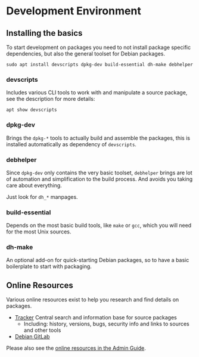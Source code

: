 Development Environment
=======================

## Installing the basics

To start development on packages you need to not install package specific dependencies, but also the general toolset
for Debian packages.

    sudo apt install devscripts dpkg-dev build-essential dh-make debhelper

### devscripts

Includes various CLI tools to work with and manipulate a source package, see the description for more details:

    apt show devscripts

### dpkg-dev

Brings the `dpkg-*` tools to actually build and assemble the packages,
this is installed automatically as dependency of `devscripts`.

### debhelper

Since `dpkg-dev` only contains the very basic toolset, `debhelper` brings are lot of automation and simplification
to the build process. And avoids you taking care about everything.

Just look for `dh_*` manpages.

### build-essential

Depends on the most basic build tools, like `make` or `gcc`, which you will need for the most Unix sources.

### dh-make

An optional add-on for quick-starting Debian packages, so to have a basic boilerplate to start with packaging.

## Online Resources

Various online resources exist to help you research and find details on packages.

* [Tracker](https://tracker.debian.org/) Central search and information base for source packages
  * Including: history, versions, bugs, security info and links to sources and other tools
* [Debian GitLab](https://salsa.debian.org)

Please also see the [online resources in the Admin Guide](../admin/index.md#online-resources).

